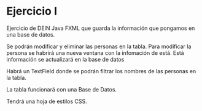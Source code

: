 # Ejercicio I
Ejercicio de DEIN Java FXML que guarda la información que pongamos en una base de datos.

Se podrán modificar y eliminar las personas en la tabla. Para modificar la persona se habrirá una nueva ventana con
la infomación de está. Está información se actualizará en la base de datos

Habrá un TextField donde se podrán filtrar los nombres de las personas en la tabla.

La tabla funcionará con una Base de Datos.

Tendrá una hoja de estilos CSS.
